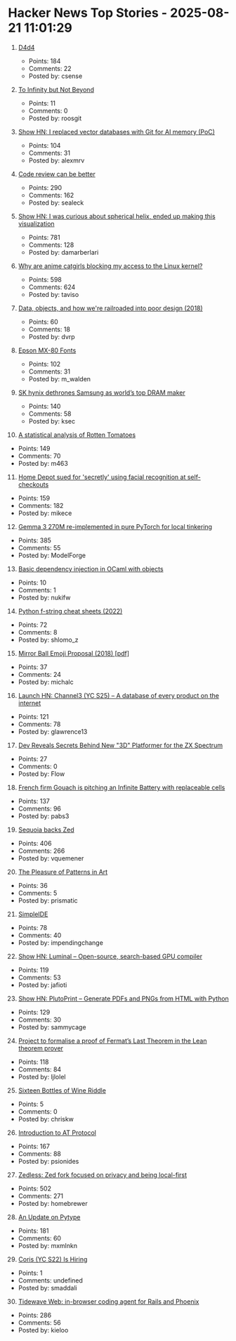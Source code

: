 # Hacker News Top Stories - 2025-08-21 11:01:29

1. [D4d4](https://www.nmichaels.org/musings/d4d4/d4d4/)
   - Points: 184
   - Comments: 22
   - Posted by: csense

2. [To Infinity but Not Beyond](https://meyerweb.com/eric/thoughts/2025/08/20/to-infinity-but-not-beyond/)
   - Points: 11
   - Comments: 0
   - Posted by: roosgit

3. [Show HN: I replaced vector databases with Git for AI memory (PoC)](https://github.com/Growth-Kinetics/DiffMem)
   - Points: 104
   - Comments: 31
   - Posted by: alexmrv

4. [Code review can be better](https://tigerbeetle.com/blog/2025-08-04-code-review-can-be-better/)
   - Points: 290
   - Comments: 162
   - Posted by: sealeck

5. [Show HN: I was curious about spherical helix, ended up making this visualization](https://visualrambling.space/moving-objects-in-3d/)
   - Points: 781
   - Comments: 128
   - Posted by: damarberlari

6. [Why are anime catgirls blocking my access to the Linux kernel?](https://lock.cmpxchg8b.com/anubis.html)
   - Points: 598
   - Comments: 624
   - Posted by: taviso

7. [Data, objects, and how we're railroaded into poor design (2018)](https://www.tedinski.com/2018/01/23/data-objects-and-being-railroaded-into-misdesign.html)
   - Points: 60
   - Comments: 18
   - Posted by: dvrp

8. [Epson MX-80 Fonts](https://mw.rat.bz/MX-80/)
   - Points: 102
   - Comments: 31
   - Posted by: m_walden

9. [SK hynix dethrones Samsung as world’s top DRAM maker](https://koreajoongangdaily.joins.com/news/2025-08-15/business/tech/Thanks-Nvidia-SK-hynix-dethrones-Samsung-as-worlds-top-DRAM-maker-for-first-time-in-over-30-years/2376834)
   - Points: 140
   - Comments: 58
   - Posted by: ksec

10. [A statistical analysis of Rotten Tomatoes](https://www.statsignificant.com/p/is-rotten-tomatoes-still-reliable)
   - Points: 149
   - Comments: 70
   - Posted by: m463

11. [Home Depot sued for 'secretly' using facial recognition at self-checkouts](https://petapixel.com/2025/08/20/home-depot-sued-for-secretly-using-facial-recognition-technology-on-self-checkout-cameras/)
   - Points: 159
   - Comments: 182
   - Posted by: mikece

12. [Gemma 3 270M re-implemented in pure PyTorch for local tinkering](https://github.com/rasbt/LLMs-from-scratch/tree/main/ch05/12_gemma3)
   - Points: 385
   - Comments: 55
   - Posted by: ModelForge

13. [Basic dependency injection in OCaml with objects](https://gr-im.github.io/a/dependency-injection.html)
   - Points: 10
   - Comments: 1
   - Posted by: nukifw

14. [Python f-string cheat sheets (2022)](https://fstring.help/cheat/)
   - Points: 72
   - Comments: 8
   - Posted by: shlomo_z

15. [Mirror Ball Emoji Proposal (2018) [pdf]](https://www.unicode.org/L2/L2019/19310-mirror-ball-emoji.pdf)
   - Points: 37
   - Comments: 24
   - Posted by: michalc

16. [Launch HN: Channel3 (YC S25) – A database of every product on the internet](undefined)
   - Points: 121
   - Comments: 78
   - Posted by: glawrence13

17. [Dev Reveals Secrets Behind New "3D" Platformer for the ZX Spectrum](https://www.timeextension.com/news/2025/08/dev-reveals-secrets-behind-stunning-new-3d-platformer-for-the-zx-spectrum)
   - Points: 27
   - Comments: 0
   - Posted by: Flow

18. [French firm Gouach is pitching an Infinite Battery with replaceable cells](https://arstechnica.com/gadgets/2025/05/gouach-wants-you-to-insert-and-pluck-the-cells-from-its-infinite-e-bike-battery/)
   - Points: 137
   - Comments: 96
   - Posted by: pabs3

19. [Sequoia backs Zed](https://zed.dev/blog/sequoia-backs-zed)
   - Points: 406
   - Comments: 266
   - Posted by: vquemener

20. [The Pleasure of Patterns in Art](https://thereader.mitpress.mit.edu/why-repetition-in-art-pleases-the-brain/)
   - Points: 36
   - Comments: 5
   - Posted by: prismatic

21. [SimpleIDE](https://github.com/jamesplotts/simpleide)
   - Points: 78
   - Comments: 40
   - Posted by: impendingchange

22. [Show HN: Luminal – Open-source, search-based GPU compiler](https://github.com/luminal-ai/luminal)
   - Points: 119
   - Comments: 53
   - Posted by: jafioti

23. [Show HN: PlutoPrint – Generate PDFs and PNGs from HTML with Python](https://github.com/plutoprint/plutoprint)
   - Points: 129
   - Comments: 30
   - Posted by: sammycage

24. [Project to formalise a proof of Fermat’s Last Theorem in the Lean theorem prover](https://imperialcollegelondon.github.io/FLT/)
   - Points: 118
   - Comments: 84
   - Posted by: ljlolel

25. [Sixteen Bottles of Wine Riddle](https://chriskw.xyz/2025/08/11/Wine/)
   - Points: 5
   - Comments: 0
   - Posted by: chriskw

26. [Introduction to AT Protocol](https://mackuba.eu/2025/08/20/introduction-to-atproto/)
   - Points: 167
   - Comments: 88
   - Posted by: psionides

27. [Zedless: Zed fork focused on privacy and being local-first](https://github.com/zedless-editor/zed)
   - Points: 502
   - Comments: 271
   - Posted by: homebrewer

28. [An Update on Pytype](https://github.com/google/pytype)
   - Points: 181
   - Comments: 60
   - Posted by: mxmlnkn

29. [Coris (YC S22) Is Hiring](https://www.ycombinator.com/companies/coris/jobs/rqO40yy-ai-engineer)
   - Points: 1
   - Comments: undefined
   - Posted by: smaddali

30. [Tidewave Web: in-browser coding agent for Rails and Phoenix](https://tidewave.ai/blog/tidewave-web-phoenix-rails)
   - Points: 286
   - Comments: 56
   - Posted by: kieloo

